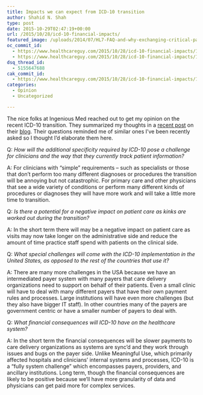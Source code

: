 ```yaml
---
title: Impacts we can expect from ICD-10 transition
author: Shahid N. Shah
type: post
date: 2015-10-29T02:47:19+00:00
url: /2015/10/28/icd-10-financial-impacts/
featured_image: /uploads/2014/07/HL7-FAQ-and-why-exchanging-critical-patient-data-isn’t-a-nightmare.jpg
oc_commit_id:
  - https://www.healthcareguy.com/2015/10/28/icd-10-financial-impacts/1478770910
  - https://www.healthcareguy.com/2015/10/28/icd-10-financial-impacts/1446086839
dsq_thread_id:
  - 5155647688
cak_commit_id:
  - https://www.healthcareguy.com/2015/10/28/icd-10-financial-impacts/1446086839
categories:
  - Opinion
  - Uncategorized

---
```

The nice folks at Ingenious Med reached out to get my opinion on the recent ICD-10 transition. They summarized my thoughts in a [recent post][1] on their [blog][2]. Their questions reminded me of similar ones I&#8217;ve been recently asked so I thought I&#8217;d elaborate them here.

Q: _How will the additional specificity required by ICD-10 pose a challenge for clinicians and the way that they currently track patient information?_
  
A: For clinicians with “simple” requirements – such as specialists or those that don’t perform too many different diagnoses or procedures the transition will be annoying but not catastrophic. For primary care and other physicians that see a wide variety of conditions or perform many different kinds of procedures or diagnoses they will have more work and will take a little more time to transition.

Q: _Is there a potential for a negative impact on patient care as kinks are worked out during the transition?_
  
A: In the short term there will may be a negative impact on patient care as visits may now take longer on the administrative side and reduce the amount of time practice staff spend with patients on the clinical side.

Q: _What special challenges will come with the ICD-10 implementation in the United States, as opposed to the rest of the countries that use it?_
  
A: There are many more challenges in the USA because we have an intermediated payer system with many payers that care delivery organizations need to support on behalf of their patients. Even a small clinic will have to deal with many different payers that have their own payment rules and processes. Large institutions will have even more challenges (but they also have bigger IT staff). In other countries many of the payers are government centric or have a smaller number of payers to deal with.

Q: _What financial consequences will ICD-10 have on the healthcare system?_
  
A: In the short term the financial consequences will be slower payments to care delivery organizations as systems are sync’d and they work through issues and bugs on the payer side. Unlike Meaningful Use, which primarily affected hospitals and clinicians’ internal systems and processes, ICD-10 is a “fully system challenge” which encompasses payers, providers, and ancillary institutions. Long term, though the financial consequences are likely to be positive because we’ll have more granularity of data and physicians can get paid more for complex services.

 [1]: http://bit.ly/208ssi4
 [2]: http://ingeniousmed.com/category/blog/